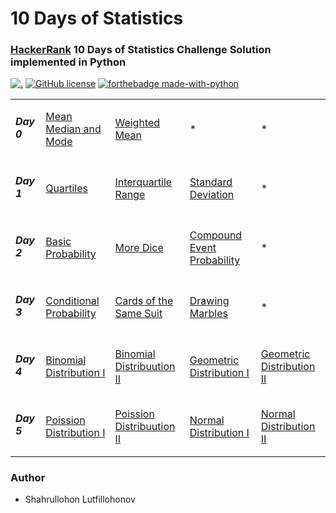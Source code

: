 # 10 Days of Statistics

### [HackerRank](https://www.hackerrank.com/domains/tutorials/10-days-of-statistics) 10 Days of Statistics Challenge Solution implemented in Python

[![.](https://img.shields.io/badge/Hackerrank-10_Days_of_Statistics-brightgreen?style=for-the-badge)](https://www.hackerrank.com/domains/tutorials/10-days-of-statistics)
[![GitHub license](https://img.shields.io/github/license/Naereen/StrapDown.js.svg)](https://github.com/Naereen/StrapDown.js/blob/master/LICENSE)
[![forthebadge made-with-python](http://ForTheBadge.com/images/badges/made-with-python.svg)](https://www.python.org/)

<table>
  <tr>
    <td><h5>Day 0</h5></td>
      <td><a href="https://github.com/Shahrullo/10_Days_of_Statistics_Hackerrank/blob/main/Day_0_Mean_Median_Mode.py">Mean Median and Mode</a></td>
      <td><a href="https://github.com/Shahrullo/10_Days_of_Statistics_Hackerrank/blob/main/Day_0_Weighted_Mean.py">Weighted Mean</a></td>
      <td>*</td>
      <td>*</td>
  </tr>

  <tr>
      <td><h5>Day 1</h5></td>
        <td><a href="https://github.com/Shahrullo/10_Days_of_Statistics_Hackerrank/blob/main/Day_1_Quartiles.py">Quartiles</a></td>
        <td><a href="https://github.com/Shahrullo/10_Days_of_Statistics_Hackerrank/blob/main/Day_1_Interquartile%20Range.py">Interquartile Range</a></td>
        <td><a href="https://github.com/Shahrullo/10_Days_of_Statistics_Hackerrank/blob/main/Day_1_Standard_Deviation.py">Standard Deviation</a></td>
        <td>*</td>
  </tr>

  <tr>
      <td><h5>Day 2</h5></td>
        <td><a href="https://github.com/Shahrullo/10_Days_of_Statistics_Hackerrank/blob/main/Day_2_Basic_Probability.py">Basic Probability</a></td>
        <td><a href="https://github.com/Shahrullo/10_Days_of_Statistics_Hackerrank/blob/main/Day_2_More_Dice.py">More Dice</a></td>
        <td><a href="https://github.com/Shahrullo/10_Days_of_Statistics_Hackerrank/blob/main/Day_2_Compound_Event_Probability.py">Compound Event Probability</a></td>
        <td>*</td>
  </tr>
  
   <tr>
      <td><h5>Day 3</h5></td>
        <td><a href="https://github.com/Shahrullo/10_Days_of_Statistics_Hackerrank/blob/main/Day_3_Conditional_Probability.py">Conditional Probability</a></td>
        <td><a href="https://github.com/Shahrullo/10_Days_of_Statistics_Hackerrank/blob/main/Day_3_Cards_of_the_Same_Suit.py">Cards of the Same Suit</a></td>
        <td><a href="https://github.com/Shahrullo/10_Days_of_Statistics_Hackerrank/blob/main/Day_3_Drawing_Marbles.py">Drawing Marbles</a></td>
        <td>*</td>
  </tr>

   <tr>
      <td><h5>Day 4</h5></td>
        <td><a href="https://github.com/Shahrullo/10_Days_of_Statistics_Hackerrank/blob/main/Day_4_Binomial_Distribution_I.py">Binomial Distribution I</a></td>
        <td><a href="https://github.com/Shahrullo/10_Days_of_Statistics_Hackerrank/blob/main/Day_4_Binomial_Distribution_II.py">Binomial Distribuution II</a></td>
        <td><a href="https://github.com/Shahrullo/10_Days_of_Statistics_Hackerrank/blob/main/Day_4_Geometric_Distribution_I.py">Geometric Distribution I</a></td>
        <td><a href="https://github.com/Shahrullo/10_Days_of_Statistics_Hackerrank/blob/main/Day_4_Geometric_Distribution_II.py">Geometric Distribution II</a></td>
   </tr>
   
   <tr>
      <td><h5>Day 5</h5></td>
        <td><a href="https://github.com/Shahrullo/10_Days_of_Statistics_Hackerrank/blob/main/Day_5_Poission_Distribution_I.py">Poission Distribution I</a></td>
        <td><a href=https://github.com/Shahrullo/10_Days_of_Statistics_Hackerrank/blob/main/Day_5_Poission_Distribution_II.py>Poission Distribuution II</a></td>
        <td><a href="https://github.com/Shahrullo/10_Days_of_Statistics_Hackerrank/blob/main/Day_5_Normal_Distribution_I.py">Normal Distribution I</a></td>
        <td><a href="https://github.com/Shahrullo/10_Days_of_Statistics_Hackerrank/blob/main/Day_5_Normal_Distribution_II.py">Normal Distribution II</a></td>
   </tr>

</table>


### Author 

* Shahrullohon Lutfillohonov
